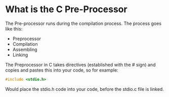 # What is the C Pre-Processor

The Pre-processor runs during the compilation process. The process goes like this:

- Preprocessor
- Compilation
- Assembling
- Linking

The Preprocessor in C takes directives (established with the # sign) and copies and pastes this into your code, so for example:

```C
#include <stdio.h>
```

Would place the stdio.h code into your code, before the stdio.c file is linked.

